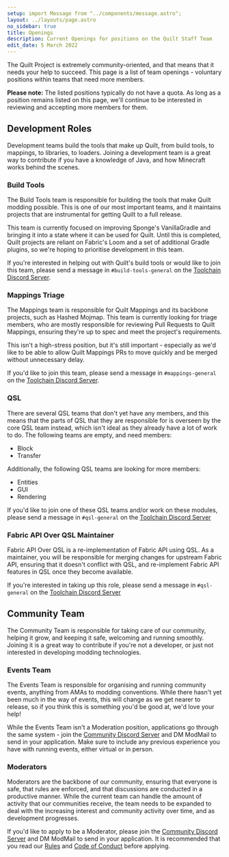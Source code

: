 ```yaml
---
setup: import Message from "../components/message.astro";
layout: ../layouts/page.astro
no_sidebar: true
title: Openings
description: Current Openings for positions on the Quilt Staff Team
edit_date: 5 March 2022
---
```


The Quilt Project is extremely community-oriented, and that means that it needs your help to succeed. This page is a list of team openings - voluntary positions within teams that need more members.

<Message>

**Please note:** The listed positions typically do not have a quota. As long as a position remains listed on this page, we'll continue to be interested in reviewing and accepting more members for them.

</Message>

## Development Roles

Development teams build the tools that make up Quilt, from build tools, to mappings, to libraries, to loaders. Joining a development team is a great way to contribute if you have a knowledge of Java, and how Minecraft works behind the scenes.

### Build Tools

The Build Tools team is responsible for building the tools that make Quilt modding possible. This is one of our most important teams, and it maintains projects that are instrumental for getting Quilt to a full release.

This team is currently focused on improving Sponge's VanillaGradle and bringing it into a state where it can be used for Quilt. Until this is completed, Quilt projects are reliant on Fabric's Loom and a set of additional Gradle plugins, so we're hoping to prioritise development in this team.

If you're interested in helping out with Quilt's build tools or would like to join this team, please send a message in `#build-tools-general` on the [Toolchain Discord Server](https://discord.quiltmc.org/toolchain).

### Mappings Triage

The Mappings team is responsible for Quilt Mappings and its backbone projects, such as Hashed Mojmap. This team is currently looking for triage members, who are mostly responsible for reviewing Pull Requests to Quilt Mappings, ensuring they're up to spec and meet the project's requirements.

This isn't a high-stress position, but it's still important - especially as we'd like to be able to allow Quilt Mappings PRs to move quickly and be merged without unnecessary delay.

If you'd like to join this team, please send a message in `#mappings-general` on the [Toolchain Discord Server](https://discord.quiltmc.org/toolchain).

### QSL

There are several QSL teams that don't yet have any members, and this means that the parts of QSL that they are responsible for is overseen by the core QSL team instead, which isn't ideal as they already have a lot of work to do. The following teams are empty, and need members:

- Block
- Transfer

Additionally, the following QSL teams are looking for more members:

- Entities
- GUI
- Rendering

If you'd like to join one of these QSL teams and/or work on these modules, please send a message in `#qsl-general` on the [Toolchain Discord Server](https://discord.quiltmc.org/toolchain)

### Fabric API Over QSL Maintainer

Fabric API Over QSL is a re-implementation of Fabric API using QSL. As a maintainer, you will be responsible for merging changes for upstream Fabric API, ensuring that it doesn't conflict with QSL, and re-implement Fabric API features in QSL once they become available.

If you're interested in taking up this role, please send a message in `#qsl-general` on the [Toolchain Discord Server](https://discord.quiltmc.org/toolchain)

## Community Team

The Community Team is responsible for taking care of our community, helping it grow, and keeping it safe, welcoming and running smoothly. Joining it is a great way to contribute if you're not a developer, or just not interested in developing modding technologies.

### Events Team

The Events Team is responsible for organising and running community events, anything from AMAs to modding conventions. While there hasn't yet been much in the way of events, this will change as we get nearer to release, so if you think this is something you'd be good at, we'd love your help!

While the Events Team isn't a Moderation position, applications go through the same system - join the [Community Discord Server](https://discord.quiltmc.org) and DM ModMail to send in your application. Make sure to include any previous experience you have with running events, either virtual or in person.

### Moderators

Moderators are the backbone of our community, ensuring that everyone is safe, that rules are enforced, and that discussions are conducted in a productive manner. While the current team can handle the amount of activity that our communities receive, the team needs to be expanded to deal with the increasing interest and community activity over time, and as development progresses.

If you'd like to apply to be a Moderator, please join the [Community Discord Server](https://discord.quiltmc.org) and DM ModMail to send in your application. It is recommended that you read our [Rules](https://quiltmc.org/community/rules/) and [Code of Conduct](https://quiltmc.org/community/code-of-conduct/) before applying.
